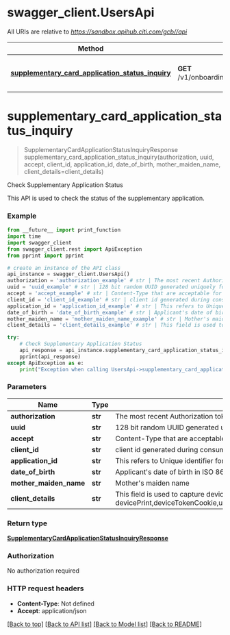 # swagger_client.UsersApi

All URIs are relative to *https://sandbox.apihub.citi.com/gcb//api*

Method | HTTP request | Description
------------- | ------------- | -------------
[**supplementary_card_application_status_inquiry**](UsersApi.md#supplementary_card_application_status_inquiry) | **GET** /v1/onboarding/supplementary/applications/{applicationId}/status | Check Supplementary Application Status

# **supplementary_card_application_status_inquiry**
> SupplementaryCardApplicationStatusInquiryResponse supplementary_card_application_status_inquiry(authorization, uuid, accept, client_id, application_id, date_of_birth, mother_maiden_name, client_details=client_details)

Check Supplementary Application Status

This API is used to check the status of the supplementary application.

### Example
```python
from __future__ import print_function
import time
import swagger_client
from swagger_client.rest import ApiException
from pprint import pprint

# create an instance of the API class
api_instance = swagger_client.UsersApi()
authorization = 'authorization_example' # str | The most recent Authorization token. This will have the format Bearer + {space} + {accessToken}. Example: Bearer KGNsaWVudF9pZDpjbGllbnRfc2VjcmV0KQ==
uuid = 'uuid_example' # str | 128 bit random UUID generated uniquely for every request.
accept = 'accept_example' # str | Content-Type that are acceptable for the response.
client_id = 'client_id_example' # str | client id generated during consumer on-boarding
application_id = 'application_id_example' # str | This refers to Unique identifier for the application.
date_of_birth = 'date_of_birth_example' # str | Applicant's date of birth in  ISO 8601 date format YYYY-MM-DD
mother_maiden_name = 'mother_maiden_name_example' # str | Mother's maiden name
client_details = 'client_details_example' # str | This field is used to capture device,browser and network information. Refer the developer portal for more information.These are the fields which will be passed as part of the header devicePrint,deviceTokenCookie,userIpAddress,userAgent,hardwareId,simId,deviceModel,deviceName,deviceOsName,deviceOsVersion,multitaskingSupportFlag,languageSupport,wifiMacAddress,cellTowerId,locationAreaCode,rsaApplicationKey,wapClientId,mobileCarrierCode,mobileCountryCode,osId,geoLongitude,geoLatitude,geoHorizontalAccuracy,geoAltitude,geoAltitudeAccuracy,geoSpeed,geoTimestamp,geoStatus,basicServiceSetId,signalStrength,wifiChannel,serviceSetId (optional)

try:
    # Check Supplementary Application Status
    api_response = api_instance.supplementary_card_application_status_inquiry(authorization, uuid, accept, client_id, application_id, date_of_birth, mother_maiden_name, client_details=client_details)
    pprint(api_response)
except ApiException as e:
    print("Exception when calling UsersApi->supplementary_card_application_status_inquiry: %s\n" % e)
```

### Parameters

Name | Type | Description  | Notes
------------- | ------------- | ------------- | -------------
 **authorization** | **str**| The most recent Authorization token. This will have the format Bearer + {space} + {accessToken}. Example: Bearer KGNsaWVudF9pZDpjbGllbnRfc2VjcmV0KQ&#x3D;&#x3D; | 
 **uuid** | **str**| 128 bit random UUID generated uniquely for every request. | 
 **accept** | **str**| Content-Type that are acceptable for the response. | 
 **client_id** | **str**| client id generated during consumer on-boarding | 
 **application_id** | **str**| This refers to Unique identifier for the application. | 
 **date_of_birth** | **str**| Applicant&#x27;s date of birth in  ISO 8601 date format YYYY-MM-DD | 
 **mother_maiden_name** | **str**| Mother&#x27;s maiden name | 
 **client_details** | **str**| This field is used to capture device,browser and network information. Refer the developer portal for more information.These are the fields which will be passed as part of the header devicePrint,deviceTokenCookie,userIpAddress,userAgent,hardwareId,simId,deviceModel,deviceName,deviceOsName,deviceOsVersion,multitaskingSupportFlag,languageSupport,wifiMacAddress,cellTowerId,locationAreaCode,rsaApplicationKey,wapClientId,mobileCarrierCode,mobileCountryCode,osId,geoLongitude,geoLatitude,geoHorizontalAccuracy,geoAltitude,geoAltitudeAccuracy,geoSpeed,geoTimestamp,geoStatus,basicServiceSetId,signalStrength,wifiChannel,serviceSetId | [optional] 

### Return type

[**SupplementaryCardApplicationStatusInquiryResponse**](SupplementaryCardApplicationStatusInquiryResponse.md)

### Authorization

No authorization required

### HTTP request headers

 - **Content-Type**: Not defined
 - **Accept**: application/json

[[Back to top]](#) [[Back to API list]](../README.md#documentation-for-api-endpoints) [[Back to Model list]](../README.md#documentation-for-models) [[Back to README]](../README.md)


